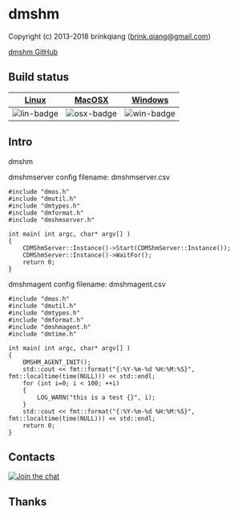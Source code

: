 # dmshm

Copyright (c) 2013-2018 brinkqiang (brink.qiang@gmail.com)

[dmshm GitHub](https://github.com/brinkqiang/dmshm)

## Build status
| [Linux][lin-link] | [MacOSX][osx-link] | [Windows][win-link] |
| :---------------: | :----------------: | :-----------------: |
| ![lin-badge]      | ![osx-badge]       | ![win-badge]        |

[lin-badge]: https://travis-ci.org/brinkqiang/dmshm.svg?branch=master "Travis build status"
[lin-link]:  https://travis-ci.org/brinkqiang/dmshm "Travis build status"
[osx-badge]: https://travis-ci.org/brinkqiang/dmshm.svg?branch=master "Travis build status"
[osx-link]:  https://travis-ci.org/brinkqiang/dmshm "Travis build status"
[win-badge]: https://ci.appveyor.com/api/projects/status/github/brinkqiang/dmshm?branch=master&svg=true "AppVeyor build status"
[win-link]:  https://ci.appveyor.com/project/brinkqiang/dmshm "AppVeyor build status"

## Intro
dmshm

dmshmserver
config filename: dmshmserver.csv
```
#include "dmos.h"
#include "dmutil.h"
#include "dmtypes.h"
#include "dmformat.h"
#include "dmshmserver.h"

int main( int argc, char* argv[] )
{
    CDMShmServer::Instance()->Start(CDMShmServer::Instance());
    CDMShmServer::Instance()->WaitFor();
    return 0;
}
```

dmshmagent
config filename: dmshmagent.csv
```
#include "dmos.h"
#include "dmutil.h"
#include "dmtypes.h"
#include "dmformat.h"
#include "dmshmagent.h"
#include "dmtime.h"

int main( int argc, char* argv[] )
{
    DMSHM_AGENT_INIT();
    std::cout << fmt::format("{:%Y-%m-%d %H:%M:%S}", fmt::localtime(time(NULL))) << std::endl;
    for (int i=0; i < 100; ++i)
    {
        LOG_WARN("this is a test {}", i);
    }
    std::cout << fmt::format("{:%Y-%m-%d %H:%M:%S}", fmt::localtime(time(NULL))) << std::endl;
    return 0;
}
```
## Contacts
[![Join the chat](https://badges.gitter.im/brinkqiang/dmshm/Lobby.svg)](https://gitter.im/brinkqiang/dmshm)

## Thanks
